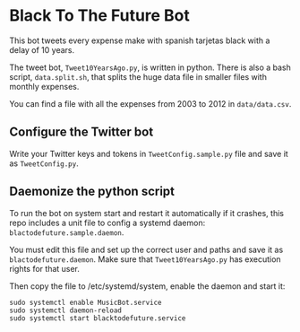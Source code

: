 Black To The Future Bot
===

This bot tweets every expense make with spanish tarjetas black with a delay of 10 years.

The tweet bot, `Tweet10YearsAgo.py`, is written in python. There is also a bash script, `data.split.sh`, that splits the huge data file in smaller files with monthly expenses.

You can find a file with all the expenses from 2003 to 2012 in `data/data.csv`.

## Configure the Twitter bot
Write your Twitter keys and tokens in `TweetConfig.sample.py` file and save it as `TweetConfig.py`.

## Daemonize the python script
To run the bot on system start and restart it automatically if it crashes, this repo includes a unit file to config a systemd daemon: `blactodefuture.sample.daemon`.

You must edit this file and set up the correct user and paths and save it as `blactodefuture.daemon`. Make sure that `Tweet10YearsAgo.py` has execution rights for that user.

Then copy the file to /etc/systemd/system, enable the daemon and start it:
```
sudo systemctl enable MusicBot.service
sudo systemctl daemon-reload
sudo systemctl start blacktodefuture.service
```
